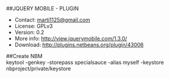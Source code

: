 ##JQUERY MOBILE - PLUGIN

* Contact: marti1125@gmail.com
* License: GPLv3
* Version: 0.2
* More info: http://view.jquerymobile.com/1.3.0/
* Download: http://plugins.netbeans.org/plugin/43006

##Create NBM	
	keytool -genkey -storepass specialsauce -alias myself -keystore nbproject/private/keystore
